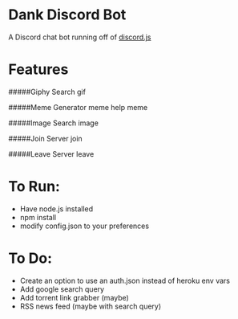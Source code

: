 # Dank Discord Bot
A Discord chat bot running off of <a href="https://github.com/hydrabolt/discord.js/">discord.js</a>
# Features
#####Giphy Search
	<name-of-bot> gif <gif-query>

#####Meme Generator
	<name-of-bot> meme help
	<name-of-bot> meme <meme-id> <top-text> <bottom-text>

#####Image Search
	<name-of-bot> image <image-query>
	
#####Join Server
	<name-of-bot> join <server-invite-link>
	
#####Leave Server
	<name-of-bot> leave

# To Run:

- Have node.js installed
- npm install
- modify config.json to your preferences

# To Do:

- Create an option to use an auth.json instead of heroku env vars
- Add google search query
- Add torrent link grabber (maybe)
- RSS news feed (maybe with search query)
